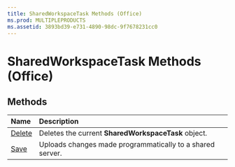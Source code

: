 ```yaml
---
title: SharedWorkspaceTask Methods (Office)
ms.prod: MULTIPLEPRODUCTS
ms.assetid: 3893bd39-e731-4890-98dc-9f7678231cc0
---
```



# SharedWorkspaceTask Methods (Office)

## Methods



|**Name**|**Description**|
|:-----|:-----|
|[Delete](sharedworkspacetask-delete-method-office.md)|Deletes the current  **SharedWorkspaceTask** object.|
|[Save](sharedworkspacetask-save-method-office.md)|Uploads changes made programmatically to a shared server.|

